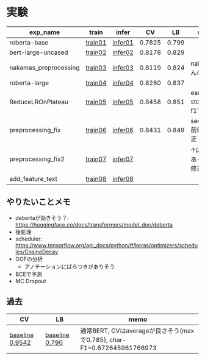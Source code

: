 # 実験





|exp_name|train|infer|CV|LB|memo|
|--|--|--|--|--|--|
|roberta-base|[train01]|[infer01]|0.7825|0.799||
|bert-large-uncased|[train02]|[infer02]|0.8178|0.829||
|nakamas_preprocessing|[train03]|[infer03]|0.8119|0.824|nakamaさんの前処理|
|roberta-large|[train04]|[infer04]|0.8280|0.837||
|ReduceLROnPlateau|[train05]|[infer05]|0.8458|0.851|early stoppingをf1で|
|preprocessing_fix|[train06]|[infer06]|0.8431|0.849|seq_l=448, 前処理の修正|
|preprocessing_fix2|[train07]|[infer07]|||↑にバグがあったので修正|
|add_feature_text|[train08]|[infer08]||||

[train01]:https://www.kaggle.com/takamichitoda/nbme-train-transformer-on-tpu?scriptVersionId=87293546
[infer01]:https://www.kaggle.com/takamichitoda/nbme-infer-transformer-on-gpu?scriptVersionId=87343942
[train02]:https://www.kaggle.com/takamichitoda/nbme-train-transformer-on-tpu?scriptVersionId=87343891
[infer02]:https://www.kaggle.com/takamichitoda/nbme-infer-transformer-on-gpu?scriptVersionId=87346757
[train03]:https://www.kaggle.com/takamichitoda/nbme-train-transformer-on-tpu?scriptVersionId=87349915
[infer03]:https://www.kaggle.com/takamichitoda/nbme-infer-transformer-on-gpu?scriptVersionId=87352776
[train04]:https://www.kaggle.com/takamichitoda/nbme-train-transformer-on-tpu?scriptVersionId=87353216
[infer04]:https://www.kaggle.com/takamichitoda/nbme-infer-transformer-on-gpu?scriptVersionId=87355488
[train05]:https://www.kaggle.com/takamichitoda/nbme-train-transformer-on-tpu?scriptVersionId=87357727
[infer05]:https://www.kaggle.com/takamichitoda/nbme-infer-transformer-on-gpu?scriptVersionId=87360960
[train06]:https://www.kaggle.com/takamichitoda/nbme-train-transformer-on-tpu?scriptVersionId=87387152
[infer06]:https://www.kaggle.com/takamichitoda/nbme-infer-transformer-on-gpu?scriptVersionId=87428373
[train07]:xxx
[infer07]:xxx
[train08]:xxx
[infer08]:xxx


## やりたいことメモ
- debertaが効きそう？: https://huggingface.co/docs/transformers/model_doc/deberta
- 後処理
- scheduler: https://www.tensorflow.org/api_docs/python/tf/keras/optimizers/schedules/CosineDecay
- OOFの分析
  - アノテーションにばらつきがありそう
- BCEで予測
- MC Dropout


## 過去

|CV|LB|memo|
|--|--|--|
|[baseline 0.9542]|[baseline 0.790]|通常BERT, CVはaverageが良さそう(maxで0.785), char-F1=0.672645961766973|

[baseline 0.9542]:https://www.kaggle.com/takamichitoda/nbme-train-transformer-on-tpu?scriptVersionId=87207206
[baseline 0.790]:https://www.kaggle.com/takamichitoda/nbme-infer-transformer-on-gpu?scriptVersionId=87259061
